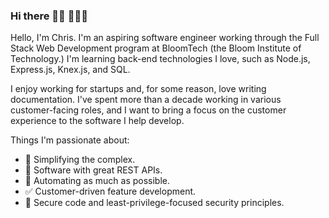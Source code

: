 ### Hi there 👋🏻 👨🏻‍💻

Hello, I'm Chris. I'm an aspiring software engineer working through the Full Stack Web Development program at BloomTech (the Bloom Institute of Technology.) I'm learning back-end technologies I love, such as Node.js, Express.js, Knex.js, and SQL.

I enjoy working for startups and, for some reason, love writing documentation. I've spent more than a decade working in various customer-facing roles, and I want to bring a focus on the customer experience to the software I help develop.

Things I'm passionate about:
- 🧠 Simplifying the complex.
- 🛜 Software with great REST APIs.
- 🤖 Automating as much as possible.
- ✅ Customer-driven feature development.
- 🔐 Secure code and least-privilege-focused security principles.
